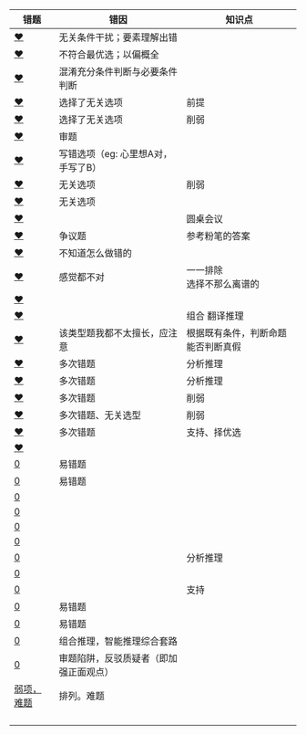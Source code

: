 







| 错题                                                         | 错因                                   | 知识点                             |
| ------------------------------------------------------------ | -------------------------------------- | ---------------------------------- |
| [❤](http://v.huatu.com/tiku/searchquestion?keyword=某大型律师事务所&isRecommend=0&isHistory=0) | 无关条件干扰；要素理解出错             |                                    |
| [❤](http://v.huatu.com/tiku/searchquestion?keyword=在智利环境恶劣的北部&isRecommend=0&isHistory=0) | 不符合最优选；以偏概全                 |                                    |
| [❤](http://v.huatu.com/tiku/searchquestion?keyword=老王在A市有两套住房&isRecommend=0&isHistory=0) | 混淆充分条件判断与必要条件判断         |                                    |
| [❤](http://v.huatu.com/tiku/searchquestion?keyword=全球经济正缓慢复苏&isRecommend=0&isHistory=0) | 选择了无关选项                         | 前提                               |
| [❤](http://v.huatu.com/tiku/searchquestion?keyword=有经济学者不赞成政府&isRecommend=0&isHistory=0) | 选择了无关选项                         | 削弱                               |
| [❤](http://v.huatu.com/tiku/searchquestion?keyword=老王对老李说&isRecommend=0&isHistory=0) | 审题                                   |                                    |
| [❤](http://v.huatu.com/tiku/searchquestion?keyword=万夫一力，天下无敌&isRecommend=0&isHistory=0) | 写错选项（eg: 心里想A对，手写了B）     |                                    |
| [❤](http://v.huatu.com/tiku/searchquestion?keyword=一个动物保护组织正在设法改变人们对乌鸦的偏见&isRecommend=0&isHistory=0) | 无关选项                               | 削弱                               |
| [❤](http://v.huatu.com/tiku/searchquestion?keyword=听莫扎特作品后智商表现出的短暂提高没有持续到实验结束&isRecommend=0&isHistory=0) | 无关选项                               |                                    |
| [❤](http://v.huatu.com/tiku/searchquestion?keyword=环保局的局长和副局长&isRecommend=0&isHistory=0) |                                        | 圆桌会议                           |
| [❤](http://v.huatu.com/tiku/searchquestion?keyword=白垩纪末期的岩层大部分是熔岩冷却形成的火成岩&isRecommend=0&isHistory=0) | 争议题                                 | 参考粉笔的答案                     |
| [❤](http://v.huatu.com/tiku/searchquestion?keyword=氧自由基有增强白细胞对细菌的吞噬和抑制细菌增殖的功能&isRecommend=0&isHistory=0) | 不知道怎么做错的                       |                                    |
| [❤](http://v.huatu.com/tiku/searchquestion?keyword=免疫系统先天缺陷病人，即使正常饮食患病概率也很高&isRecommend=0&isHistory=0) | 感觉都不对                             | 一一排除<br />选择不那么离谱的     |
| [❤](http://v.huatu.com/tiku/searchquestion?keyword=有些博士不是女性&isRecommend=0&isHistory=0) |                                        |                                    |
| [❤](http://v.huatu.com/tiku/searchquestion?keyword=如果三人都不徒步&isRecommend=0&isHistory=0) |                                        | 组合 翻译推理                      |
| [❤](http://v.huatu.com/tiku/searchquestion?keyword=品学兼优的学生不都读研究生&isRecommend=0&isHistory=0) | 该类型题我都不太擅长，应注意           | 根据既有条件，判断命题能否判断真假 |
| [❤](http://v.huatu.com/tiku/searchquestion?keyword=进行了摘草莓趣味比赛&isRecommend=0&isHistory=0) | 多次错题                               | 分析推理                           |
| [❤](http://v.huatu.com/tiku/searchquestion?keyword=乙和丁中只有一人会插花&isRecommend=0&isHistory=0) | 多次错题                               | 分析推理                           |
| [❤](http://v.huatu.com/tiku/searchquestion?keyword=创造力和精神疾病是密不可分的&isRecommend=0&isHistory=0) | 多次错题                               | 削弱                               |
| [❤](http://v.huatu.com/tiku/searchquestion?keyword=寿命长、体型庞大的象罹患癌症的概率很低&isRecommend=0&isHistory=0) | 多次错题、无关选型                     | 削弱                               |
| [❤](http://v.huatu.com/tiku/searchquestion?keyword=窄头双髻鲨鱼的血液中含有大量非自身合成的某种营养物质&isRecommend=0&isHistory=0) | 多次错题                               | 支持、择优选                       |
| [❤](http://v.huatu.com/tiku/searchquestion?keyword=甘肃是世界最早产生彩陶的区域之一&isRecommend=0&isHistory=0) |                                        |                                    |
| [0](http://v.huatu.com/tiku/searchquestion?keyword=如果甲炒股&isRecommend=0&isHistory=0) | 易错题                                 |                                    |
| [0](http://v.huatu.com/tiku/searchquestion?keyword=新能源汽车的性能与普通汽车无异&isRecommend=0&isHistory=0) | 易错题                                 |                                    |
| [0](http://v.huatu.com/tiku/searchquestion?keyword=八月十五云遮月&isRecommend=0&isHistory=0) |                                        |                                    |
| [0](http://v.huatu.com/tiku/searchquestion?keyword=这些疾病单独用中医疗法或者单独用西医疗法并不能有效治疗&isRecommend=0&isHistory=0) |                                        |                                    |
| [0](http://v.huatu.com/tiku/searchquestion?keyword=市环保局的办公人员规模和已有公车数量与A市教育局相近&isRecommend=0&isHistory=0) |                                        |                                    |
| [0](http://v.huatu.com/tiku/searchquestion?keyword=容易引发癌症的是一些较长的碳纳米管&isRecommend=0&isHistory=0) |                                        |                                    |
| [0](http://v.huatu.com/tiku/searchquestion?keyword=某局办公室共有10个文件柜&isRecommend=0&isHistory=0) |                                        | 分析推理                           |
| [0](http://v.huatu.com/tiku/searchquestion?keyword=环境因素会影响DNA等遗传物质的衰变速率&isRecommend=0&isHistory=0) |                                        |                                    |
| [0](http://v.huatu.com/tiku/searchquestion?keyword=超过一半的红矮星&isRecommend=0&isHistory=0) |                                        | 支持                               |
| [0](http://v.huatu.com/tiku/searchquestion?keyword=蛇纹石是两个大陆板块&isRecommend=0&isHistory=0) | 易错题                                 |                                    |
| [0](http://v.huatu.com/tiku/searchquestion?keyword=喜爱网购的亚洲女性的网购支出&isRecommend=0&isHistory=0) | 易错题                                 |                                    |
| [0](http://v.huatu.com/tiku/searchquestion?keyword=王莉、李明和丁勇&isRecommend=0&isHistory=0) | 组合推理，智能推理综合套路             |                                    |
| [0](http://v.huatu.com/tiku/searchquestion?keyword=第一批测试者积极情绪的指数下滑程度不太明显&isRecommend=0&isHistory=0) | 审题陷阱，反驳质疑者（即加强正面观点） |                                    |
| [弱项，难题](http://v.huatu.com/tiku/searchquestion?keyword=%E5%A6%82%E6%9E%9C%E5%B0%8F%E9%92%B1%E6%95%99%E5%BE%B7%E8%AF%AD%EF%BC%8C%E9%82%A3%E4%B9%88%E5%B0%8F%E5%AD%99%E4%B8%8D%E6%95%99%E4%BF%84%E8%AF%AD&isRecommend=0&isHistory=0) | 排列。难题                             |                                    |
|                                                              |                                        |                                    |
|                                                              |                                        |                                    |
|                                                              |                                        |                                    |
|                                                              |                                        |                                    |

